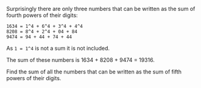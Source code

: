 Surprisingly there are only three numbers that can be written as the sum of fourth powers of their digits:

```
1634 = 1^4 + 6^4 + 3^4 + 4^4
8208 = 8^4 + 2^4 + 04 + 84
9474 = 94 + 44 + 74 + 44
```

As `1 = 1^4` is not a sum it is not included.

The sum of these numbers is 1634 + 8208 + 9474 = 19316.

Find the sum of all the numbers that can be written as the sum of fifth powers of their digits.